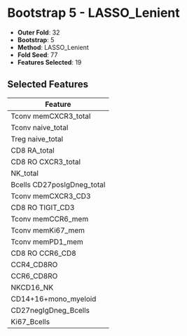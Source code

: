 # Bootstrap 5 - LASSO_Lenient

- **Outer Fold**: 32
- **Bootstrap**: 5
- **Method**: LASSO_Lenient
- **Fold Seed**: 77
- **Features Selected**: 19

## Selected Features

| Feature |
|---------|
| Tconv memCXCR3_total |
| Tconv naive_total |
| Treg naive_total |
| CD8 RA_total |
| CD8 RO CXCR3_total |
| NK_total |
| Bcells CD27posIgDneg_total |
| Tconv memCXCR3_CD3 |
| CD8 RO TIGIT_CD3 |
| Tconv memCCR6_mem |
| Tconv memKi67_mem |
| Tconv memPD1_mem |
| CD8 RO CCR6_CD8 |
| CCR4_CD8RO |
| CCR6_CD8RO |
| NKCD16_NK |
| CD14+16+mono_myeloid |
| CD27negIgDneg_Bcells |
| Ki67_Bcells |
